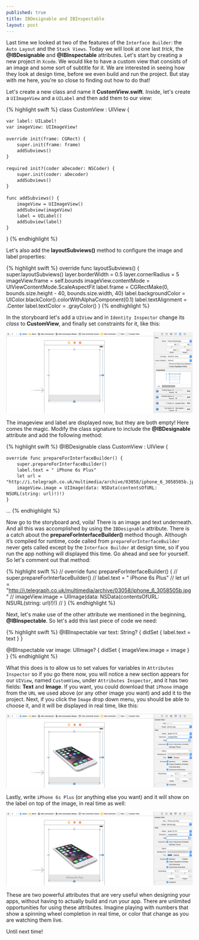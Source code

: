 ```yaml
---
published: true
title: IBDesignable and IBInspectable
layout: post
---
```

Last time we looked at two of the features of the `Interface Builder`: the `Auto Layout` and the `Stack Views`. Today we will look at one last _trick_, the __@IBDesignable__ and __@IBInspectable__ attributes. Let's start by creating a new project in `Xcode`. We would like to have a custom view that consists of an image and some sort of subtitle for it. We are interested in seeing how they look at design time, before we even build and run the project. But stay with me here, you're so close to finding out how to do that!

Let's create a new class and name it __CustomView.swift__. Inside, let's create a `UIImageView` and a `UILabel` and then add them to our view:

{% highlight swift %}
class CustomView : UIView {
    
    var label: UILabel!
    var imageView: UIImageView!
    
    override init(frame: CGRect) {
        super.init(frame: frame)
        addSubviews()
    }
    
    required init?(coder aDecoder: NSCoder) {
        super.init(coder: aDecoder)
        addSubviews()
    }
    
    func addSubviews() {
        imageView = UIImageView()
        addSubview(imageView)
        label = UILabel()
        addSubview(label)
    }
}
{% endhighlight %}

Let's also add the __layoutSubviews()__ method to configure the image and label properties: 

{% highlight swift %}
override func layoutSubviews() {
    super.layoutSubviews()
    layer.borderWidth = 0.5
    layer.cornerRadius = 5
    imageView.frame = self.bounds
    imageView.contentMode = UIViewContentMode.ScaleAspectFit
    label.frame = CGRectMake(0, bounds.size.height - 40, bounds.size.width, 40)
    label.backgroundColor = UIColor.blackColor().colorWithAlphaComponent(0.1)
    label.textAlignment = .Center
    label.textColor = .grayColor()
}
{% endhighlight %}

In the storyboard let's add a `UIView` and in `Identity Inspector` change its _class_ to __CustomView__, and finally set constraints for it, like this:

![alt text](https://github.com/Swiftor/IBDesignable-and-IBInspectable/raw/master/images/ib1.png "IB1")

The imageview and label are displayed now, but they are both empty! Here comes the magic. Modify the class signature to include the __@IBDesignable__ attribute and add the following method:

{% highlight swift %}
@IBDesignable class CustomView : UIView {
    
    override func prepareForInterfaceBuilder() {
        super.prepareForInterfaceBuilder()
        label.text = " iPhone 6s Plus"
        let url = "http://i.telegraph.co.uk/multimedia/archive/03058/iphone_6_3058505b.jpg"
        imageView.image = UIImage(data: NSData(contentsOfURL: NSURL(string: url)!)!)
    }
...
{% endhighlight %}

Now go to the storyboard and, voila! There is an image and text underneath. And all this was accomplished by using the `IBDesignable` attribute. There is a catch about the __prepareForInterfaceBuilder()__ method though. Although it’s compiled for runtime, code called from `prepareForInterfaceBuilder` never gets called except by the `Interface Builder` at design time, so if you run the app nothing will displayed this time. Go ahead and see for yourself. So let's comment out that method:

{% highlight swift %}
//    override func prepareForInterfaceBuilder() {
//        super.prepareForInterfaceBuilder()
//        label.text = " iPhone 6s Plus"
//        let url = "http://i.telegraph.co.uk/multimedia/archive/03058/iphone_6_3058505b.jpg"
//        imageView.image = UIImage(data: NSData(contentsOfURL: NSURL(string: url)!)!)
//    }
{% endhighlight %}

Next, let's make use of the other attribute we mentioned in the beginning, __@IBInspectable__. So let's add this last piece of code we need: 

{% highlight swift %}
@IBInspectable var text: String? {
    didSet { label.text = text }
}

@IBInspectable var image: UIImage? {
    didSet { imageView.image = image }
}
{% endhighlight %}

What this does is to allow us to set values for variables in `Attributes Inspector` so if you go there now, you will notice a new section appears for our `UIView`, named `CustomView`, under `Attributes Inspector`, and it has two fields: __Text__ and __Image__. If you want, you could download that `iPhone` image from the `URL` we used above (or any other image you want) and add it to the project. Next, if you click the `Image` drop down menu, you should be able to choose it, and it will be displayed in real time, like this:

![alt text](https://github.com/Swiftor/IBDesignable-and-IBInspectable/raw/master/images/ib2.png "IB2")

Lastly, write `iPhone 6s Plus` (or anything else you want) and it will show on the label on top of the image, in real time as well:

![alt text](https://github.com/Swiftor/IBDesignable-and-IBInspectable/raw/master/images/ib3.png "IB3")

These are two powerful attributes that are very useful when designing your apps, without having to actually build and run your app. There are unlimited opportunities for using these attributes. Imagine playing with numbers that show a spinning wheel completion in real time, or color that change as you are watching them live.

Until next time!